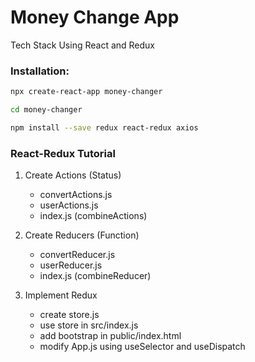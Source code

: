 # Money Change App

Tech Stack Using React and Redux

### Installation:
```bash
npx create-react-app money-changer

cd money-changer

npm install --save redux react-redux axios
```


### React-Redux Tutorial

1. Create Actions (Status)
    - convertActions.js
    - userActions.js
    - index.js (combineActions)

2. Create Reducers (Function)
    - convertReducer.js
    - userReducer.js
    - index.js (combineReducer)

3. Implement Redux
    - create store.js
    - use store in src/index.js
    - add bootstrap <link> in public/index.html
    - modify App.js using useSelector and useDispatch